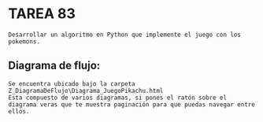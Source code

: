# TAREA 83
    Desarrollar un algoritmo en Python que implemente el juego con los pokemons.

## Diagrama de flujo:
    Se encuentra ubicado bajo la carpeta Z_DiagramaDeFlujo\Diagrama_JuegoPikachu.html
    Esta compuesto de varios diagramas, si pones el ratón sobre el diagrama veras que te muestra paginación para que puedas navegar entre ellos.
